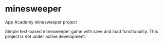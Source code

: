minesweeper
===========

App Academy minesweeper project

Simple text-based minesweeper game with save and load functionality. This project is not under active development.

